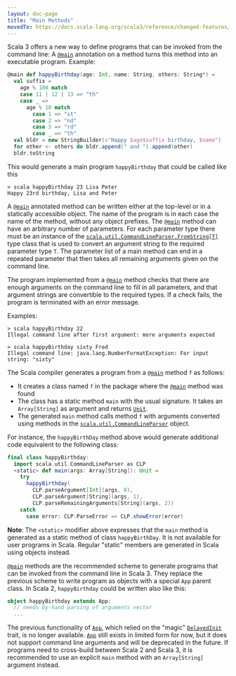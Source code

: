 ```yaml
---
layout: doc-page
title: "Main Methods"
movedTo: https://docs.scala-lang.org/scala3/reference/changed-features/main-functions.html
---
```


Scala 3 offers a new way to define programs that can be invoked from the command line:
A [`@main`](https://scala-lang.org/api/3.x/scala/main.html) annotation on a method turns this method into an executable program.
Example:

```scala
@main def happyBirthday(age: Int, name: String, others: String*) =
  val suffix =
    age % 100 match
    case 11 | 12 | 13 => "th"
    case _ =>
      age % 10 match
        case 1 => "st"
        case 2 => "nd"
        case 3 => "rd"
        case _ => "th"
  val bldr = new StringBuilder(s"Happy $age$suffix birthday, $name")
  for other <- others do bldr.append(" and ").append(other)
  bldr.toString
```

This would generate a main program `happyBirthday` that could be called like this

```
> scala happyBirthday 23 Lisa Peter
Happy 23rd birthday, Lisa and Peter
```

A [`@main`](https://scala-lang.org/api/3.x/scala/main.html) annotated method can be written either at the top-level or in a statically accessible object. The name of the program is in each case the name of the method, without any object prefixes. The [`@main`](https://scala-lang.org/api/3.x/scala/main.html) method can have an arbitrary number of parameters.
For each parameter type there must be an instance of the [`scala.util.CommandLineParser.FromString[T]`](https://scala-lang.org/api/3.x/scala/util/CommandLineParser$$FromString.html) type class that is used to convert an argument string to the required parameter type `T`.
The parameter list of a main method can end in a repeated parameter that then takes all remaining arguments given on the command line.

The program implemented from a [`@main`](https://scala-lang.org/api/3.x/scala/main.html) method checks that there are enough arguments on
the command line to fill in all parameters, and that argument strings are convertible to
the required types. If a check fails, the program is terminated with an error message.

Examples:

```
> scala happyBirthday 22
Illegal command line after first argument: more arguments expected

> scala happyBirthday sixty Fred
Illegal command line: java.lang.NumberFormatException: For input string: "sixty"
```

The Scala compiler generates a program from a [`@main`](https://scala-lang.org/api/3.x/scala/main.html) method `f` as follows:

 - It creates a class named `f` in the package where the [`@main`](https://scala-lang.org/api/3.x/scala/main.html) method was found
 - The class has a static method `main` with the usual signature. It takes an `Array[String]`
   as argument and returns [`Unit`](https://scala-lang.org/api/3.x/scala/Unit.html).
 - The generated `main` method calls method `f` with arguments converted using
   methods in the [`scala.util.CommandLineParser`](https://scala-lang.org/api/3.x/scala/util/CommandLineParser$.html) object.

For instance, the `happyBirthDay` method above would generate additional code equivalent to the following class:

```scala
final class happyBirthday:
  import scala.util.CommandLineParser as CLP
  <static> def main(args: Array[String]): Unit =
    try
      happyBirthday(
        CLP.parseArgument[Int](args, 0),
        CLP.parseArgument[String](args, 1),
        CLP.parseRemainingArguments[String](args, 2))
    catch
      case error: CLP.ParseError => CLP.showError(error)
```

**Note**: The `<static>` modifier above expresses that the `main` method is generated
as a static method of class `happyBirthDay`. It is not available for user programs in Scala. Regular "static" members are generated in Scala using objects instead.

[`@main`](https://scala-lang.org/api/3.x/scala/main.html) methods are the recommended scheme to generate programs that can be invoked from the command line in Scala 3. They replace the previous scheme to write program as objects with a special `App` parent class. In Scala 2, `happyBirthday` could be written also like this:

```scala
object happyBirthday extends App:
  // needs by-hand parsing of arguments vector
  ...
```

The previous functionality of [`App`](https://www.scala-lang.org/api/3.x/scala/App.html), which relied on the "magic" [`DelayedInit`](../dropped-features/delayed-init.md) trait, is no longer available. [`App`](https://scala-lang.org/api/3.x/scala/App.html) still exists in limited form for now, but it does not support command line arguments and will be deprecated in the future. If programs need to cross-build
between Scala 2 and Scala 3, it is recommended to use an explicit `main` method with an `Array[String]` argument instead.
